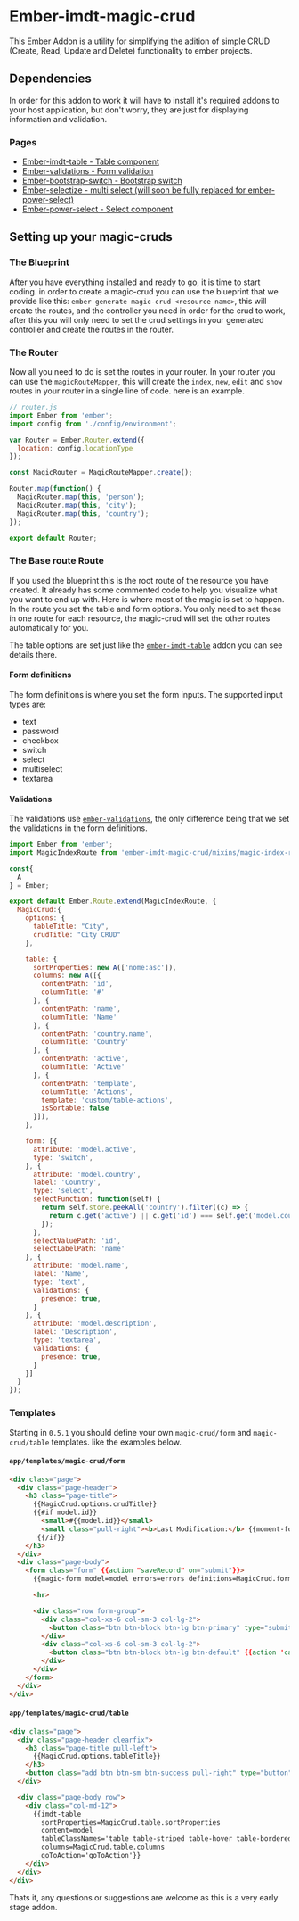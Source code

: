 # Ember-imdt-magic-crud
This Ember Addon is a utility for simplifying the adition of simple CRUD (Create, Read, Update and Delete) functionality to ember projects.

## Dependencies
In order for this addon to work it will have to install it's required addons to your host application, but don't worry, they are just for displaying information and validation.

### Pages
* [Ember-imdt-table - Table component](https://www.npmjs.com/package/ember-imdt-table)
* [Ember-validations - Form validation](https://github.com/dockyard/ember-validations)
* [Ember-bootstrap-switch - Bootstrap switch](https://github.com/Panman8201/ember-bootstrap-switch)
* [Ember-selectize - multi select (will soon be fully replaced for ember-power-select)](https://github.com/miguelcobain/ember-cli-selectize)
* [Ember-power-select - Select component](https://github.com/cibernox/ember-power-select)

## Setting up your magic-cruds

### The Blueprint
After you have everything installed and ready to go, it is time to start coding.
in order to create a magic-crud you can use the blueprint that we provide like this: `ember generate magic-crud <resource name>`, this will create the routes, and the controller you need in order for the crud to work, after this you will only need
to set the crud settings in your generated controller and create the routes in the router.

### The Router
Now all you need to do is set the routes in your router. In your router you can use the `magicRouteMapper`, this will create the `index`, `new`, `edit` and `show` routes in your router in a single line of code. here is an example.

```javascript
// router.js
import Ember from 'ember';
import config from './config/environment';

var Router = Ember.Router.extend({
  location: config.locationType
});

const MagicRouter = MagicRouteMapper.create();

Router.map(function() {
  MagicRouter.map(this, 'person');
  MagicRouter.map(this, 'city');
  MagicRouter.map(this, 'country');
});

export default Router;
```

### The Base route Route
If you used the blueprint this is the root route of the resource you have created. It already has some commented code to help you visualize what you want to end up with.
Here is where most of the magic is set to happen. In the route you set the table and form options. You only need to set these in one route for each resource, the magic-crud will set the other routes automatically for you.

The table options are set just like the [`ember-imdt-table`](https://www.npmjs.com/package/ember-imdt-table) addon you can see details there.

#### Form definitions
The form definitions is where you set the form inputs.
The supported input types are:
 - text
 - password
 - checkbox
 - switch
 - select
 - multiselect
 - textarea

#### Validations
The validations use [`ember-validations`](https://github.com/dockyard/ember-validations), the only difference being that we set the validations in the form definitions.

```javascript
import Ember from 'ember';
import MagicIndexRoute from 'ember-imdt-magic-crud/mixins/magic-index-route';

const{
  A
} = Ember;

export default Ember.Route.extend(MagicIndexRoute, {
  MagicCrud:{
    options: {
      tableTitle: "City",
      crudTitle: "City CRUD"
    },

    table: {
      sortProperties: new A(['nome:asc']),
      columns: new A([{
        contentPath: 'id',
        columnTitle: '#'
      }, {
        contentPath: 'name',
        columnTitle: 'Name'
      }, {
        contentPath: 'country.name',
        columnTitle: 'Country'
      }, {
        contentPath: 'active',
        columnTitle: 'Active'
      }, {
        contentPath: 'template',
        columnTitle: 'Actions',
        template: 'custom/table-actions',
        isSortable: false
      }]),
    },

    form: [{
      attribute: 'model.active',
      type: 'switch',
    }, {
      attribute: 'model.country',
      label: 'Country',
      type: 'select',
      selectFunction: function(self) {
        return self.store.peekAll('country').filter((c) => {
          return c.get('active') || c.get('id') === self.get('model.country.id');
        });
      },
      selectValuePath: 'id',
      selectLabelPath: 'name'
    }, {
      attribute: 'model.name',
      label: 'Name',
      type: 'text',
      validations: {
        presence: true,
      }
    }, {
      attribute: 'model.description',
      label: 'Description',
      type: 'textarea',
      validations: {
        presence: true,
      }
    }]
  }
});
```

### Templates
Starting in `0.5.1` you should define your own `magic-crud/form` and `magic-crud/table` templates. like the examples below.

#### `app/templates/magic-crud/form`
```html
<div class="page">
  <div class="page-header">
    <h3 class="page-title">
      {{MagicCrud.options.crudTitle}}
      {{#if model.id}}
        <small>#{{model.id}}</small>
        <small class="pull-right"><b>Last Modification:</b> {{moment-format model.modified 'L' allow-empty=true}}</small>
       {{/if}}
    </h3>
  </div>
  <div class="page-body">
    <form class="form" {{action "saveRecord" on="submit"}}>
      {{magic-form model=model errors=errors definitions=MagicCrud.form submitted=submitted}}

      <hr>

      <div class="row form-group">
        <div class="col-xs-6 col-sm-3 col-lg-2">
          <button class="btn btn-block btn-lg btn-primary" type="submit">{{fa-icon 'floppy-o' fixedWidth=true}} Save</button>
        </div>
        <div class="col-xs-6 col-sm-3 col-lg-2">
          <button class="btn btn-block btn-lg btn-default" {{action 'cancelAction'}}>{{fa-icon 'undo' fixedWidth=true}} Cancel</button>
        </div>
      </div>
    </form>
  </div>
</div>
```

#### `app/templates/magic-crud/table`
```html
<div class="page">
  <div class="page-header clearfix">
    <h3 class="page-title pull-left">
      {{MagicCrud.options.tableTitle}}
    </h3>
    <button class="add btn btn-sm btn-success pull-right" type="button" name="button" {{action 'goToAction' 'new'}}><i class="fa fa-fw fa-plus"></i>  New Record</button>
  </div>

  <div class="page-body row">
    <div class="col-md-12">
      {{imdt-table
        sortProperties=MagicCrud.table.sortProperties
        content=model
        tableClassNames='table table-striped table-hover table-bordered'
        columns=MagicCrud.table.columns
        goToAction='goToAction'}}
    </div>
  </div>
</div>

```


Thats it, any questions or suggestions are welcome as this is a very early stage addon.
